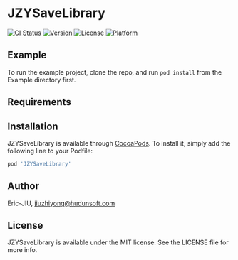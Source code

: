 # JZYSaveLibrary

[![CI Status](https://img.shields.io/travis/Eric-JIU/JZYSaveLibrary.svg?style=flat)](https://travis-ci.org/Eric-JIU/JZYSaveLibrary)
[![Version](https://img.shields.io/cocoapods/v/JZYSaveLibrary.svg?style=flat)](https://cocoapods.org/pods/JZYSaveLibrary)
[![License](https://img.shields.io/cocoapods/l/JZYSaveLibrary.svg?style=flat)](https://cocoapods.org/pods/JZYSaveLibrary)
[![Platform](https://img.shields.io/cocoapods/p/JZYSaveLibrary.svg?style=flat)](https://cocoapods.org/pods/JZYSaveLibrary)

## Example

To run the example project, clone the repo, and run `pod install` from the Example directory first.

## Requirements

## Installation

JZYSaveLibrary is available through [CocoaPods](https://cocoapods.org). To install
it, simply add the following line to your Podfile:

```ruby
pod 'JZYSaveLibrary'
```

## Author

Eric-JIU, jiuzhiyong@hudunsoft.com

## License

JZYSaveLibrary is available under the MIT license. See the LICENSE file for more info.
